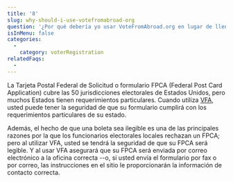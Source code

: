 ```yaml
---
title: '8'
slug: why-should-i-use-votefromabroad-org
question: '¿Por qué debería yo usar VoteFromAbroad.org en lugar de llenar a mano la Tarjeta Postal Federal de Solicitud o formulario FPCA (Federal Post Card Application) en papel?'
isInMenu: false
categories:
  - 
    category: voterRegistration
relatedFaqs:
  -
---
```

La Tarjeta Postal Federal de Solicitud o formulario FPCA (Federal Post Card Application) cubre las 50 jurisdicciones electorales de Estados Unidos, pero muchos Estados tienen requerimientos particulares. Cuando utiliza [VFA](/), usted puede tener la seguridad de que su formulario cumplirá con los requerimientos particulares de su estado.

Además, el hecho de que una boleta sea ilegible es una de las principales razones por la que los funcionarios electorales locales rechazan un FPCA; pero al utilizar VFA, usted se tendrá la seguridad de que su FPCA será legible. Y al usar VFA asegurará que su FPCA será enviada por correo electrónico a la oficina correcta --o, si usted envía el formulario por fax o por correo, las instrucciones en el sitio le proporcionarán la información de contacto correcta.